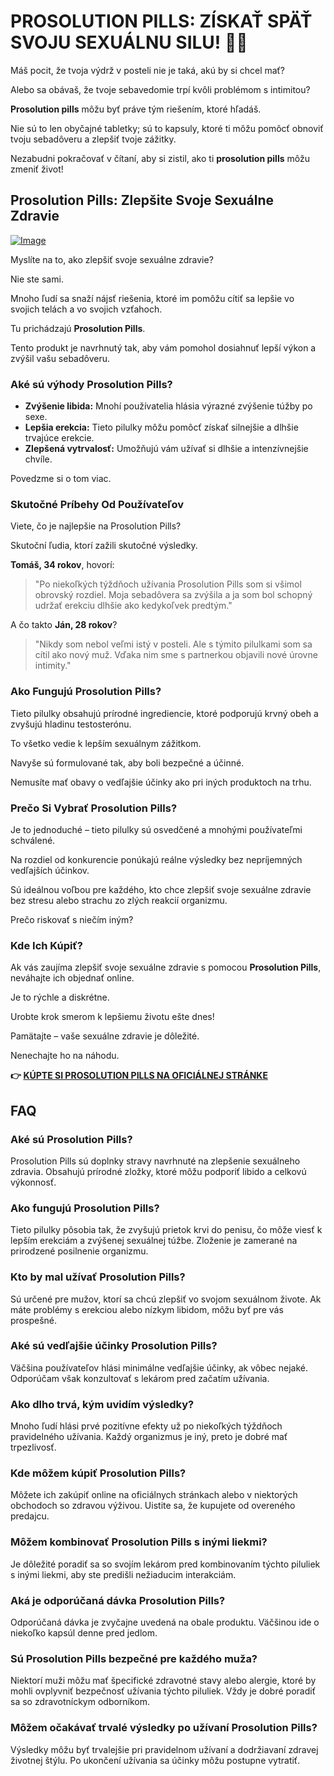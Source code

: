 # PROSOLUTION PILLS: ZÍSKAŤ SPÄŤ SVOJU SEXUÁLNU SILU! 💪🔥

Máš pocit, že tvoja výdrž v posteli nie je taká, akú by si chcel mať? 

Alebo sa obávaš, že tvoje sebavedomie trpí kvôli problémom s intimitou? 

**Prosolution pills** môžu byť práve tým riešením, ktoré hľadáš. 

Nie sú to len obyčajné tabletky; sú to kapsuly, ktoré ti môžu pomôcť obnoviť tvoju sebadôveru a zlepšiť tvoje zážitky. 

Nezabudni pokračovať v čítaní, aby si zistil, ako ti **prosolution pills** môžu zmeniť život!

## Prosolution Pills: Zlepšite Svoje Sexuálne Zdravie

[![Image](https://www2.sellhealth.com/171/prosolution_box_facingright_blister_lg.jpg)](https://gchaffi.com/VsvFclj5)

Myslíte na to, ako zlepšiť svoje sexuálne zdravie? 

Nie ste sami. 

Mnoho ľudí sa snaží nájsť riešenia, ktoré im pomôžu cítiť sa lepšie vo svojich telách a vo svojich vzťahoch.

Tu prichádzajú **Prosolution Pills**. 

Tento produkt je navrhnutý tak, aby vám pomohol dosiahnuť lepší výkon a zvýšil vašu sebadôveru. 

### Aké sú výhody Prosolution Pills?

- **Zvýšenie libida:** Mnohí používatelia hlásia výrazné zvýšenie túžby po sexe.
- **Lepšia erekcia:** Tieto pilulky môžu pomôcť získať silnejšie a dlhšie trvajúce erekcie.
- **Zlepšená vytrvalosť:** Umožňujú vám užívať si dlhšie a intenzívnejšie chvíle.

Povedzme si o tom viac.

### Skutočné Príbehy Od Používateľov

Viete, čo je najlepšie na Prosolution Pills? 

Skutoční ľudia, ktorí zažili skutočné výsledky.

**Tomáš, 34 rokov**, hovorí:

> "Po niekoľkých týždňoch užívania Prosolution Pills som si všimol obrovský rozdiel. Moja sebadôvera sa zvýšila a ja som bol schopný udržať erekciu dlhšie ako kedykoľvek predtým."

A čo takto **Ján, 28 rokov**?

> "Nikdy som nebol veľmi istý v posteli. Ale s týmito pilulkami som sa cítil ako nový muž. Vďaka nim sme s partnerkou objavili nové úrovne intimity."

### Ako Fungujú Prosolution Pills?

Tieto pilulky obsahujú prírodné ingrediencie, ktoré podporujú krvný obeh a zvyšujú hladinu testosterónu. 

To všetko vedie k lepším sexuálnym zážitkom.

Navyše sú formulované tak, aby boli bezpečné a účinné.

Nemusíte mať obavy o vedľajšie účinky ako pri iných produktoch na trhu.

### Prečo Si Vybrať Prosolution Pills?

Je to jednoduché – tieto pilulky sú osvedčené a mnohými používateľmi schválené.

Na rozdiel od konkurencie ponúkajú reálne výsledky bez nepríjemných vedľajších účinkov.

Sú ideálnou voľbou pre každého, kto chce zlepšiť svoje sexuálne zdravie bez stresu alebo strachu zo zlých reakcií organizmu.

Prečo riskovať s niečím iným?

### Kde Ich Kúpiť?

Ak vás zaujíma zlepšiť svoje sexuálne zdravie s pomocou **Prosolution Pills**, neváhajte ich objednať online. 

Je to rýchle a diskrétne. 

Urobte krok smerom k lepšiemu životu ešte dnes!

Pamätajte – vaše sexuálne zdravie je dôležité. 

Nenechajte ho na náhodu.



**👉 [KÚPTE SI PROSOLUTION PILLS NA OFICIÁLNEJ STRÁNKE](https://gchaffi.com/VsvFclj5)**

## FAQ

### Aké sú Prosolution Pills?
Prosolution Pills sú doplnky stravy navrhnuté na zlepšenie sexuálneho zdravia. Obsahujú prírodné zložky, ktoré môžu podporiť libido a celkovú výkonnosť.

### Ako fungujú Prosolution Pills?
Tieto pilulky pôsobia tak, že zvyšujú prietok krvi do penisu, čo môže viesť k lepším erekciám a zvýšenej sexuálnej túžbe. Zloženie je zamerané na prirodzené posilnenie organizmu.

### Kto by mal užívať Prosolution Pills?
Sú určené pre mužov, ktorí sa chcú zlepšiť vo svojom sexuálnom živote. Ak máte problémy s erekciou alebo nízkym libidom, môžu byť pre vás prospešné.

### Aké sú vedľajšie účinky Prosolution Pills?
Väčšina používateľov hlási minimálne vedľajšie účinky, ak vôbec nejaké. Odporúčam však konzultovať s lekárom pred začatím užívania.

### Ako dlho trvá, kým uvidím výsledky?
Mnoho ľudí hlási prvé pozitívne efekty už po niekoľkých týždňoch pravidelného užívania. Každý organizmus je iný, preto je dobré mať trpezlivosť.

### Kde môžem kúpiť Prosolution Pills?
Môžete ich zakúpiť online na oficiálnych stránkach alebo v niektorých obchodoch so zdravou výživou. Uistite sa, že kupujete od overeného predajcu.

### Môžem kombinovať Prosolution Pills s inými liekmi?
Je dôležité poradiť sa so svojím lekárom pred kombinovaním týchto piluliek s inými liekmi, aby ste predišli nežiaducim interakciám.

### Aká je odporúčaná dávka Prosolution Pills?
Odporúčaná dávka je zvyčajne uvedená na obale produktu. Väčšinou ide o niekoľko kapsúl denne pred jedlom.

### Sú Prosolution Pills bezpečné pre každého muža?
Niektorí muži môžu mať špecifické zdravotné stavy alebo alergie, ktoré by mohli ovplyvniť bezpečnosť užívania týchto piluliek. Vždy je dobré poradiť sa so zdravotníckym odborníkom.

### Môžem očakávať trvalé výsledky po užívaní Prosolution Pills?
Výsledky môžu byť trvalejšie pri pravidelnom užívaní a dodržiavaní zdravej životnej štýlu. Po ukončení užívania sa účinky môžu postupne vytratiť.